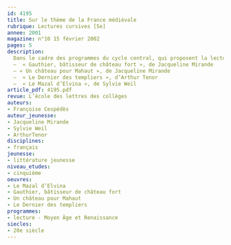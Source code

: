 ```yaml
---
id: 4195
title: Sur le thème de la France médiévale
rubrique: Lectures cursives [5e]
annee: 2001
magazine: n°10 15 février 2002
pages: 5
description: 
  Dans le cadre des programmes du cycle central, qui proposent la lecture de textes représentatifs de références culturelles du Moyen Âge en français et l’étude de cette période en histoire, cet article invite les enseignants à fire lire quatre romans de littérature de jeunesse abordant des moments différents de ces temps souvent difficiles. Chacune de ces fictions privilégie l’imagination et le romanesque, mais permet aussi à de jeunes lecteurs de s’informer sur des faits historiques qui ont marqué une période de presque dix siècles, allant de la fin de l’Antiquité (456) aux débuts des temps modernes (1453).
  –  « Gauthier, bâtisseur de château fort », de Jacqueline Mirande
  – « Un château pour Mahaut », de Jacqueline Mirande
  –  « Le Dernier des templiers », d’Arthur Tenor
  –  « Le Mazal d’Elvina », de Sylvie Weil
article_pdf: 4195.pdf
revue: L’école des lettres des collèges
auteurs:
- Françoise Cespédès
auteur_jeunesse:
- Jacqueline Mirande
- Sylvie Weil
- ArthurTenor
disciplines:
- français
jeunesse:
- littérature jeunesse
niveau_etudes:
- cinquième
oeuvres:
- Le Mazal d’Elvina
- Gauthier, bâtisseur de château fort
- Un château pour Mahaut
- Le Dernier des templiers
programmes:
- lecture - Moyen Âge et Renaissance
siecles:
- 20e siècle
---
```

